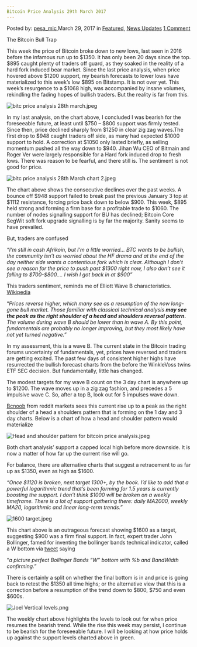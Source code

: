 ```yaml
---
Bitcoin Price Analysis 29th March 2017
---
```

<article class="post-listing post-18956 post type-post status-publish format-standard has-post-thumbnail hentry 
 tag-3676 tag-29th tag-analysis tag-bitcoin tag-march tag-price">
<div class="post-inner">
<span>Posted by: <a href="https://www.deepdotweb.com/author/pesa_mic/" title="">pesa_mic </a></span>
<span>March 29, 2017</span>
<span>in <a href="https://www.deepdotweb.com/category/deepdot-news/" rel="category tag">Featured</a>, <a href="https://www.deepdotweb.com/category/news-updates/" rel="category tag">News Updates</a></span>
<span><a href="https://www.deepdotweb.com/2017/03/29/bitcoin-price-analysis-29th-march-2017/#comments">1 Comment</a></span>


<p>The Bitcoin Bull Trap</p>
<p>This week the price of Bitcoin broke down to new lows, last seen in 2016 before the infamous run up to $1350. It has only been 20 days since the top. $895 caught plenty of traders off guard, as they soaked in the reality of a hard fork induced bear market. Since the last price analysis, when price hovered above $1200 support, my bearish forecasts to lower lows have materialized to this week’s low $895 on Bitstamp. It is not over yet. This week’s resurgence to a $1068 high, was accompanied by insane volumes, rekindling the fading hopes of bullish traders. But the reality is far from this.</p>
<p><img class="wp-image-18957 aligncenter" src="https://www.deepdotweb.com/wp-content/uploads/2017/03/bitc-price-analysis-28th-march-jpeg.jpeg" alt="bitc price analysis 28th march.jpeg" srcset="https://www.deepdotweb.com/wp-content/uploads/2017/03/bitc-price-analysis-28th-march-jpeg.jpeg 1508w, https://www.deepdotweb.com/wp-content/uploads/2017/03/bitc-price-analysis-28th-march-jpeg-300x158.jpeg 300w, https://www.deepdotweb.com/wp-content/uploads/2017/03/bitc-price-analysis-28th-march-jpeg-1024x538.jpeg 1024w" sizes="(max-width: 1508px) 100vw, 1508px"/></p>
<p>In my last analysis, on the chart above, I concluded I was bearish for the foreseeable future, at least until $750 &#8211; $800 support was firmly tested. Since then, price declined sharply from $1250 in clear zig zag waves.The first drop to $948 caught traders off side, as many had expected $1000 support to hold. A correction at $1050 only lasted briefly, as selling momentum pushed all the way down to $940. Jihan Wu CEO of Bitmain and Roger Ver were largely responsible for a Hard fork induced drop to fresh lows. There was reason to be fearful, and there still is. The sentiment is not good for price.</p>
<p><img class="wp-image-18958 aligncenter" src="https://www.deepdotweb.com/wp-content/uploads/2017/03/bitc-price-analysis-28th-march-chart-2-jpeg.jpeg" alt="bitc price analysis 28th March chart 2.jpeg" srcset="https://www.deepdotweb.com/wp-content/uploads/2017/03/bitc-price-analysis-28th-march-chart-2-jpeg.jpeg 1644w, https://www.deepdotweb.com/wp-content/uploads/2017/03/bitc-price-analysis-28th-march-chart-2-jpeg-300x158.jpeg 300w, https://www.deepdotweb.com/wp-content/uploads/2017/03/bitc-price-analysis-28th-march-chart-2-jpeg-1024x538.jpeg 1024w" sizes="(max-width: 1644px) 100vw, 1644px"/></p>
<p>The chart above shows the consecutive declines over the past weeks. A bounce off $948 support failed to break past the previous January 3 top at $1112 resistance, forcing price back down to below $900. This week, $895 held strong and forming a firm base for a profitable trade to $1060. The number of nodes signalling support for BU has declined; Bitcoin Core SegWit soft fork upgrade signalling is by far the majority. Sanity seems to have prevailed.</p>
<p>But, traders are confused</p>
<p><em>“I&#8217;m still in cash Afrikoin, but I&#8217;m a little worried&#8230; BTC wants to be bullish, the community isn&#8217;t as worried about the HF drama and at the end of the day neither side wants a contentious fork which is clear. Although I don&#8217;t see a reason for the price to push past $1300 right now, I also don&#8217;t see it falling to $700-$800&#8230;. I wish I got back in at $900”</em></p>
<p>This traders sentiment, reminds me of Elliott Wave B characteristics. <a href="https://en.wikipedia.org/wiki/Elliott_wave_principle">Wikipedia</a></p>
<p>“<em>Prices reverse higher, which many see as a resumption of the now long-gone bull market. Those familiar with classical technical analysis </em><strong><em>may see the peak as the right shoulder of a head and shoulders reversal pattern.</em></strong><em> The volume during wave B should be lower than in wave A. By this point, fundamentals are probably no longer improving, but they most likely have not yet turned negative.”</em></p>
<p>In my assessment, this is a wave B. The current state in the Bitcoin trading forums uncertainty of fundamentals, yet, prices have reversed and traders are getting excited. The past few days of consistent higher highs have resurrected the bullish forecast charts from the before the WinkleVoss twins ETF SEC decision. But fundamentally, little has changed.</p>
<p>The modest targets for my wave B count on the 3 day chart is anywhere up to $1200. The wave moves up in a zig zag fashion, and precedes a 5 impulsive wave C. So, after a top B, look out for 5 impulses wave down.</p>
<p><a href="https://www.reddit.com/r/BitcoinMarkets/comments/61jsla/daily_discussion_sunday_march_26_2017/dffgfy8/?context=3">Bcnoob</a> from reddit markets sees this current rise up to a peak as the right shoulder of a head a shoulders pattern that is forming on the 1 day and 3 day charts. Below is a chart of how a head and shoulder pattern would materialize</p>
<p><img class="wp-image-18959 aligncenter" src="https://www.deepdotweb.com/wp-content/uploads/2017/03/head-and-shoulder-pattern-for-bitcoin-price-analys.jpeg" alt="Head and shoulder pattern for bitcoin price analysis.jpeg" srcset="https://www.deepdotweb.com/wp-content/uploads/2017/03/head-and-shoulder-pattern-for-bitcoin-price-analys.jpeg 1614w, https://www.deepdotweb.com/wp-content/uploads/2017/03/head-and-shoulder-pattern-for-bitcoin-price-analys-300x149.jpeg 300w, https://www.deepdotweb.com/wp-content/uploads/2017/03/head-and-shoulder-pattern-for-bitcoin-price-analys-1024x510.jpeg 1024w, https://www.deepdotweb.com/wp-content/uploads/2017/03/head-and-shoulder-pattern-for-bitcoin-price-analys-660x330.jpeg 660w" sizes="(max-width: 1614px) 100vw, 1614px"/></p>
<p>Both chart analysis’ support a capped local high before more downside. It is now a matter of how far up the current rise will go.</p>
<p>For balance, there are alternative charts that suggest a retracement to as far up as $1350, even as high as $1600.</p>
<p><em>“Once $1120 is broken, next target 1300+, by the book. I&#8217;d like to add that a powerful logarithmic trend that&#8217;s been forming for 1.5 years is currently boosting the support. I don&#8217;t think $1000 will be broken on a weekly timeframe. There is a lot of support gathering there: daily MA2000, weekly MA20, logarithmic and linear long-term trends.”</em></p>
<p><img class="wp-image-18960 aligncenter" src="https://www.deepdotweb.com/wp-content/uploads/2017/03/1600-target-jpeg.jpeg" alt="1600 target.jpeg" srcset="https://www.deepdotweb.com/wp-content/uploads/2017/03/1600-target-jpeg.jpeg 1614w, https://www.deepdotweb.com/wp-content/uploads/2017/03/1600-target-jpeg-300x130.jpeg 300w, https://www.deepdotweb.com/wp-content/uploads/2017/03/1600-target-jpeg-1024x445.jpeg 1024w" sizes="(max-width: 1614px) 100vw, 1614px"/></p>
<p>This chart above is an outrageous forecast showing $1600 as a target, suggesting $900 was a firm final support. In fact, expert trader John Bollinger, famed for inventing the bollinger bands technical indicator, called a W bottom via <a href="https://twitter.com/bbands/status/846396371133382656">tweet</a> saying</p>
<p>“<em>a picture perfect Bollinger Bands &#8220;W&#8221; bottom with %b and BandWidth confirming.”</em></p>
<p>There is certainly a split on whether the final bottom is in and price is going back to retest the $1350 all time highs; or the alternative view that this is a correction before a resumption of the trend down to $800, $750 and even $600s.</p>
<p><img class="wp-image-18961 aligncenter" src="https://www.deepdotweb.com/wp-content/uploads/2017/03/joel-vertical-levels-png.png" alt="Joel Vertical levels.png" srcset="https://www.deepdotweb.com/wp-content/uploads/2017/03/joel-vertical-levels-png.png 1484w, https://www.deepdotweb.com/wp-content/uploads/2017/03/joel-vertical-levels-png-300x162.png 300w, https://www.deepdotweb.com/wp-content/uploads/2017/03/joel-vertical-levels-png-1024x552.png 1024w" sizes="(max-width: 1484px) 100vw, 1484px"/></p>
<p>The weekly chart above highlights the levels to look out for when price resumes the bearish trend. While the rise this week may persist, I continue to be bearish for the foreseeable future. I will be looking at how price holds up against the support levels charted above in green.</p>
</div>
<span style="display:none"><a href="https://www.deepdotweb.com/tag/2017/" rel="tag">2017</a> <a href="https://www.deepdotweb.com/tag/29th/" rel="tag">29th</a> <a href="https://www.deepdotweb.com/tag/analysis/" rel="tag">analysis</a> <a href="https://www.deepdotweb.com/tag/bitcoin/" rel="tag">bitcoin</a> <a href="https://www.deepdotweb.com/tag/march/" rel="tag">march</a> <a href="https://www.deepdotweb.com/tag/price/" rel="tag">price</a></span> <span style="display:none" class="updated">2017-03-29</span>
<div style="display:none" class="vcard author" itemprop="author" itemscope itemtype="http://schema.org/Person"><strong class="fn" itemprop="name"><a href="https://www.deepdotweb.com/author/pesa_mic/" title="Posts by pesa_mic" rel="author">pesa_mic</a></strong></div>
</div>
</article>


